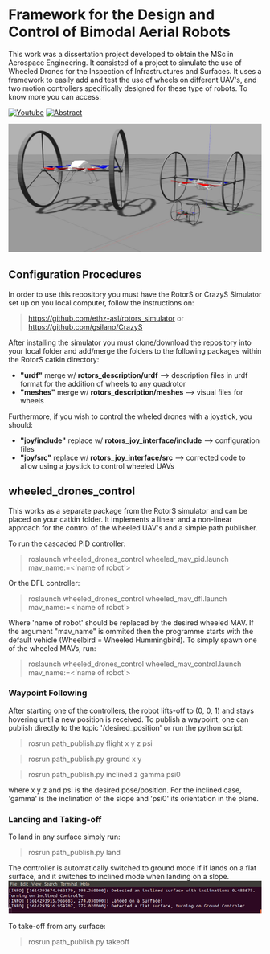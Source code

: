 # Framework for the Design and Control of Bimodal Aerial Robots

This work was a dissertation project developed to obtain the MSc in Aerospace Engineering. It consisted of a project to simulate the use of Wheeled Drones for the Inspection of Infrastructures and Surfaces. It uses a framework to easily add and test the use of wheels on different UAV's, and two motion controllers specifically designed for these type of robots. To know more you can access:
<p>
  <a href="https://youtube.com/playlist?list=PLgG5y8BKRgZPmJshbTEFnqItOTOg3Py_f" target="_blank"><img alt="Youtube" src="https://img.shields.io/badge/YouTube-FF0000?style=for-the-badge&logo=youtube&logoColor=white" /></a>
  <a href="https://drive.google.com/file/d/1OVuv63CjqF6x6oheJa9JgF4hPEkpL2wt/view?usp=sharing" target="_blank"><img alt="Abstract" src="https://img.shields.io/badge/-Extended_Abstract-lightgrey?&style=for-the-badge" /></a>
</p>

![Image of Drones](bimodal_robots.jpg?raw=true "Title")

## Configuration Procedures

In order to use this repository you must have the RotorS or CrazyS Simulator set up on you local computer, follow the instructions on: 

> https://github.com/ethz-asl/rotors_simulator
or
> https://github.com/gsilano/CrazyS

After installing the simulator you must clone/download the repository into your local folder and add/merge the folders to the following packages within the RotorS catkin directory:

+ **"urdf"** merge w/ **rotors_description/urdf** --> description files in urdf format for the addition of wheels to any quadrotor
+ **"meshes"** merge w/ **rotors_description/meshes** --> visual files for wheels

Furthermore, if you wish to control the wheled drones with a joystick, you should:

+ **"joy/include"** replace w/ **rotors_joy_interface/include** --> configuration files
+ **"joy/src"** replace w/ **rotors_joy_interface/src** --> corrected code to allow using a joystick to control wheeled UAVs

## wheeled_drones_control

This works as a separate package from the RotorS simulator and can be placed on your catkin folder. It implements a linear and a non-linear approach for the control of the wheeled UAV's and a simple path publisher.

To run the cascaded PID controller:

> roslaunch wheeled_drones_control wheeled_mav_pid.launch mav_name:=<'name of robot'>

Or the DFL controller:

> roslaunch wheeled_drones_control wheeled_mav_dfl.launch mav_name:=<'name of robot'>

Where 'name of robot' should be replaced by the desired wheeled MAV. If the argument "mav_name" is ommited then the programme starts with the default vehicle (Wheelbird = Wheeled Hummingbird). To simply spawn one of the wheeled MAVs, run:

> roslaunch wheeled_drones_control wheeled_mav_control.launch mav_name:=<'name of robot'>


### Waypoint Following

After starting one of the controllers, the robot lifts-off to (0, 0, 1) and stays hovering until a new position is received. To publish a waypoint, one can publish directly to the topic '/desired_position' or run the python script:

> rosrun path_publish.py flight x y z psi
  
> rosrun path_publish.py ground x y
  
> rosrun path_publish.py inclined z gamma psi0

where x y z and psi is the desired pose/position. For the inclined case, 'gamma' is the inclination of the slope and 'psi0' its orientation in the plane.


### Landing and Taking-off

To land in any surface simply run:

> rosrun path_publish.py land

The controller is automatically switched to ground mode if if lands on a flat surface, and it switches to inclined mode when landing on a slope.
![Image of Landing](landing.png?raw=true "Title")

To take-off from any surface:

> rosrun path_publish.py takeoff
